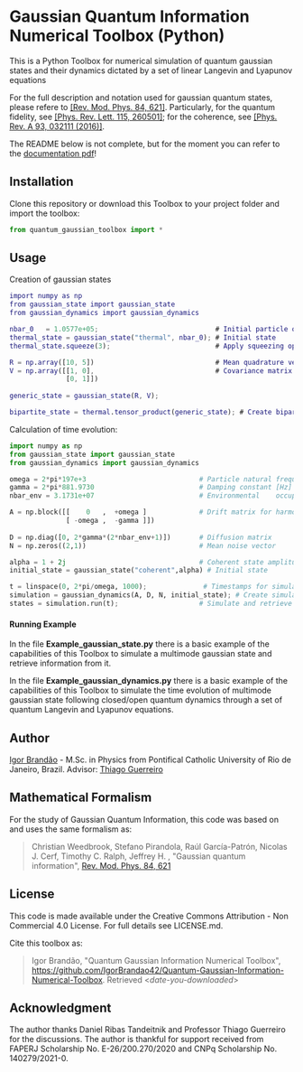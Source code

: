 # Gaussian Quantum Information Numerical Toolbox (Python)

This is a Python Toolbox for numerical simulation of quantum gaussian states and their dynamics dictated by a set of linear Langevin and Lyapunov equations

For the full description and notation used for gaussian quantum states, please refere to [[Rev. Mod. Phys. 84, 621]](https://journals.aps.org/rmp/abstract/10.1103/RevModPhys.84.621). Particularly, for the quantum fidelity, see [[Phys. Rev. Lett. 115, 260501]](https://journals.aps.org/prl/abstract/10.1103/PhysRevLett.115.260501); for the coherence, see [[Phys. Rev. A 93, 032111 (2016)]](https://journals.aps.org/pra/abstract/10.1103/PhysRevA.93.032111).

The README below is not complete, but for the moment you can refer to the [documentation pdf](https://github.com/IgorBrandao42/Quantum-Gaussian-Information-Toolbox/blob/main/Documentation__Quantum_Gaussian_Information_Toolbox.pdf)!

## Installation

Clone this repository or download this Toolbox to your project folder and import the toolbox:

```python
from quantum_gaussian_toolbox import *
```

## Usage
 Creation of gaussian states

```MATLAB
import numpy as np
from gaussian_state import gaussian_state
from gaussian_dynamics import gaussian_dynamics

nbar_0   = 1.0577e+05;                             # Initial particle occupation number
thermal_state = gaussian_state("thermal", nbar_0); # Initial state
thermal_state.squeeze(3);                          # Apply squeezing operator to gaussian state

R = np.array([10, 5])                              # Mean quadrature vector
V = np.array([[1, 0],                              # Covariance matrix
              [0, 1]])
              
generic_state = gaussian_state(R, V);

bipartite_state = thermal.tensor_product(generic_state); # Create bipartite gaussian state
```

Calculation of time evolution:
```python
import numpy as np
from gaussian_state import gaussian_state
from gaussian_dynamics import gaussian_dynamics

omega = 2*pi*197e+3                            # Particle natural frequency [Hz]
gamma = 2*pi*881.9730                          # Damping constant [Hz] at 1.4 mbar pressure
nbar_env = 3.1731e+07                          # Environmental    occupation number

A = np.block([[    0   ,  +omega ]             # Drift matrix for harmonic potential
              [ -omega ,  -gamma ]]) 
        
D = np.diag([0, 2*gamma*(2*nbar_env+1)])       # Diffusion matrix
N = np.zeros((2,1))                            # Mean noise vector

alpha = 1 + 2j                                 # Coherent state amplitude
initial_state = gaussian_state("coherent",alpha) # Initial state

t = linspace(0, 2*pi/omega, 1000);              # Timestamps for simulation
simulation = gaussian_dynamics(A, D, N, initial_state); # Create simulation instance!
states = simulation.run(t);                    # Simulate and retrieve time evolved states (array of gaussian_state instances)   
```

#### Running Example
In the file **Example_gaussian_state.py** there is a basic example of the capabilities of this Toolbox to simulate a multimode gaussian state and retrieve information from it.

In the file **Example_gaussian_dynamics.py** there is a basic example of the capabilities of this Toolbox to simulate the time evolution of multimode gaussian state following closed/open quantum dynamics through a set of quantum Langevin and Lyapunov equations.

## Author
[Igor Brandão](mailto:igorbrandao@aluno.puc-rio.br) - M.Sc. in Physics from Pontifical Catholic University of Rio de Janeiro, Brazil. Advisor: [Thiago Guerreiro](mailto:barbosa@puc-rio.br)

## Mathematical Formalism
For the study of Gaussian Quantum Information, this code was based on and uses the same formalism as:

> Christian Weedbrook, Stefano Pirandola, Raúl García-Patrón, Nicolas J. Cerf, Timothy C. Ralph, Jeffrey H. , "Gaussian quantum information", [Rev. Mod. Phys. 84, 621](https://journals.aps.org/rmp/abstract/10.1103/RevModPhys.84.621)

## License
This code is made available under the Creative Commons Attribution - Non Commercial 4.0 License. For full details see LICENSE.md.

Cite this toolbox as: 
> Igor Brandão, "Quantum Gaussian Information Numerical Toolbox", https://github.com/IgorBrandao42/Quantum-Gaussian-Information-Numerical-Toolbox. Retrieved <*date-you-downloaded*>


## Acknowledgment
The author thanks Daniel Ribas Tandeitnik and Professor Thiago Guerreiro for the discussions. The author is thankful for support received from FAPERJ Scholarship No. E-26/200.270/2020 and CNPq Scholarship No. 140279/2021-0.



